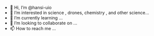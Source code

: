 - 👋 Hi, I’m @hansi-uio
- 👀 I’m interested in science , drones, chemistry , and other science...
- 🌱 I’m currently learning ...
- 💞️ I’m looking to collaborate on ...
- 📫 How to reach me ...

<!---
hansi-uio/hansi-uio is a ✨ special ✨ repository because its `README.md` (this file) appears on your GitHub profile.
You can click the Preview link to take a look at your changes.
--->

